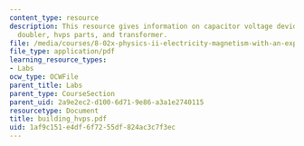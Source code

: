 ```yaml
---
content_type: resource
description: This resource gives information on capacitor voltage devider, voltage
  doubler, hvps parts, and transformer.
file: /media/courses/8-02x-physics-ii-electricity-magnetism-with-an-experimental-focus-spring-2005/1af9c151e4df6f7255df824ac3c7f3ec_building_hvps.pdf
file_type: application/pdf
learning_resource_types:
- Labs
ocw_type: OCWFile
parent_title: Labs
parent_type: CourseSection
parent_uid: 2a9e2ec2-d100-6d71-9e86-a3a1e2740115
resourcetype: Document
title: building_hvps.pdf
uid: 1af9c151-e4df-6f72-55df-824ac3c7f3ec
---
```

